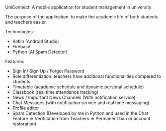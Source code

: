UniConnect: A mobile application for student management in university

The purpose of the application: to make the academic life of both students and teachers easier.

Technologies:
- Kotlin (Android Studio)
- Firebase
- Python (AI Spam Detector)

Features:
- Sign In/ Sign Up / Forgot Password
- Role differentiation: teachers have additional functionalities compared to students
- Timetable (academic schedule and dynamic personal schedule)
- Classbook (real time attendance tracking)
- News / Important News Channels (With notification service)
- Chat Messages (with notification service and real time messaging)
- Profile editor
- Spam Detection (Developed by me in Python and used in the Chat Feature => Verification from Teachers => Permanent ban or account restoration)
